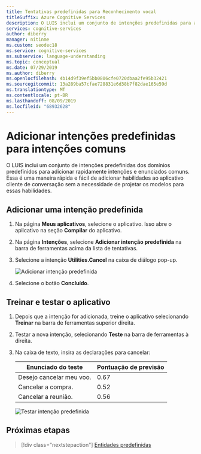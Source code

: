 ```yaml
---
title: Tentativas predefinidas para Reconhecimento vocal
titleSuffix: Azure Cognitive Services
description: O LUIS inclui um conjunto de intenções predefinidas para adicionar rapidamente cenários comuns de usuário de conversação.
services: cognitive-services
author: diberry
manager: nitinme
ms.custom: seodec18
ms.service: cognitive-services
ms.subservice: language-understanding
ms.topic: conceptual
ms.date: 07/29/2019
ms.author: diberry
ms.openlocfilehash: 4b14d9f39ef5bb0806cfe0720dbaa2fe95b32421
ms.sourcegitcommit: 13a289ba57cfae728831e6d38b7f82dae165e59d
ms.translationtype: MT
ms.contentlocale: pt-BR
ms.lasthandoff: 08/09/2019
ms.locfileid: "68932628"
---
```

# <a name="add-prebuilt-intents-for-common-intents"></a>Adicionar intenções predefinidas para intenções comuns 

O LUIS inclui um conjunto de intenções predefinidas dos domínios predefinidos para adicionar rapidamente intenções e enunciados comuns. Essa é uma maneira rápida e fácil de adicionar habilidades ao aplicativo cliente de conversação sem a necessidade de projetar os modelos para essas habilidades. 

## <a name="add-a-prebuilt-intent"></a>Adicionar uma intenção predefinida

1. Na página **Meus aplicativos**, selecione o aplicativo. Isso abre o aplicativo na seção **Compilar** do aplicativo. 

1. Na página **Intenções**, selecione **Adicionar intenção predefinida** na barra de ferramentas acima da lista de tentativas. 

1. Selecione a intenção **Utilities.Cancel** na caixa de diálogo pop-up. 

    ![Adicionar intenção predefinida](./media/luis-prebuilt-intents/prebuilt-intents-ddl.png)

1. Selecione o botão **Concluído**.

## <a name="train-and-test"></a>Treinar e testar o aplicativo

1. Depois que a intenção for adicionada, treine o aplicativo selecionando **Treinar** na barra de ferramentas superior direita. 

1. Testar a nova intenção, selecionando **Teste** na barra de ferramentas à direita. 

1. Na caixa de texto, insira as declarações para cancelar:

    |Enunciado do teste|Pontuação de previsão|
    |--|:--|
    |Desejo cancelar meu voo.|0.67|
    |Cancelar a compra.|0.52|
    |Cancelar a reunião.|0.56|

    ![Testar intenção predefinida](./media/luis-prebuilt-intents/test.png)

## <a name="next-steps"></a>Próximas etapas
> [!div class="nextstepaction"]
> [Entidades predefinidas](./luis-prebuilt-entities.md)
